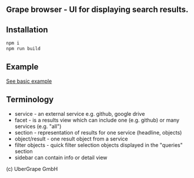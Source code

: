 ## Grape browser - UI for displaying search results.

## Installation

```bash
npm i
npm run build
```

## Example

[See basic example](examples/basic/index.html)

## Terminology

- service - an external service e.g. github, google drive
- facet - is a results view which can include one (e.g. github) or many services (e.g. "all")
- section - representation of results for one service (headline, objects)
- object/result - one result object from a service
- filter objects - quick filter selection objects displayed in the "queries" section
- sidebar can contain info or detail view


(c) UberGrape GmbH
